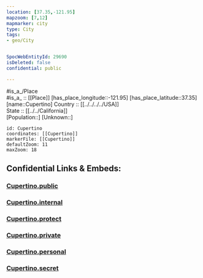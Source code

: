```yaml
---
location: [37.35,-121.95] 
mapzoom: [7,12] 
mapmarker: city 
type: City
tags:
- geo/City


SpocWebEntityId: 29690
isDeleted: false
confidential: public

---
```

#is_a_/Place  
#is_a_ :: [[Place]] 
[has_place_longitude::-121.95] 
[has_place_latitude::37.35] 
[name::Cupertino] 
Country :: [[../../../../USA]]  
State :: [[../../California]]  
[Population::] 
[Unknown::] 


```leaflet
id: Cupertino
coordinates: [[Cupertino]] 
markerFile: [[Cupertino]] 
defaultZoom: 11 
maxZoom: 18
```


## Confidential Links & Embeds: 

### [Cupertino.public](/_public/\Earth\Continent\America~North\USA\USA~Pacific\California\counties~California\Santa_Clara,County\cities~Santa_ClaraCupertino.public.md) 

### [Cupertino.internal](/_internal/\Earth\Continent\America~North\USA\USA~Pacific\California\counties~California\Santa_Clara,County\cities~Santa_ClaraCupertino.internal.md) 

### [Cupertino.protect](/_protect/\Earth\Continent\America~North\USA\USA~Pacific\California\counties~California\Santa_Clara,County\cities~Santa_ClaraCupertino.protect.md) 

### [Cupertino.private](/_private/\Earth\Continent\America~North\USA\USA~Pacific\California\counties~California\Santa_Clara,County\cities~Santa_ClaraCupertino.private.md) 

### [Cupertino.personal](/_personal/\Earth\Continent\America~North\USA\USA~Pacific\California\counties~California\Santa_Clara,County\cities~Santa_ClaraCupertino.personal.md) 

### [Cupertino.secret](/_secret/\Earth\Continent\America~North\USA\USA~Pacific\California\counties~California\Santa_Clara,County\cities~Santa_ClaraCupertino.secret.md)

